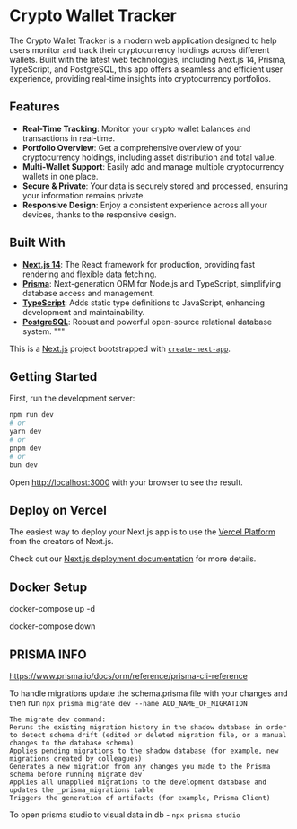 # Crypto Wallet Tracker

The Crypto Wallet Tracker is a modern web application designed to help users monitor and track their cryptocurrency holdings across different wallets. Built with the latest web technologies, including Next.js 14, Prisma, TypeScript, and PostgreSQL, this app offers a seamless and efficient user experience, providing real-time insights into cryptocurrency portfolios.

## Features

- **Real-Time Tracking**: Monitor your crypto wallet balances and transactions in real-time.
- **Portfolio Overview**: Get a comprehensive overview of your cryptocurrency holdings, including asset distribution and total value.
- **Multi-Wallet Support**: Easily add and manage multiple cryptocurrency wallets in one place.
- **Secure & Private**: Your data is securely stored and processed, ensuring your information remains private.
- **Responsive Design**: Enjoy a consistent experience across all your devices, thanks to the responsive design.

## Built With

- **[Next.js 14](https://nextjs.org/)**: The React framework for production, providing fast rendering and flexible data fetching.
- **[Prisma](https://www.prisma.io/)**: Next-generation ORM for Node.js and TypeScript, simplifying database access and management.
- **[TypeScript](https://www.typescriptlang.org/)**: Adds static type definitions to JavaScript, enhancing development and maintainability.
- **[PostgreSQL](https://www.postgresql.org/)**: Robust and powerful open-source relational database system.
  """

This is a [Next.js](https://nextjs.org/) project bootstrapped with [`create-next-app`](https://github.com/vercel/next.js/tree/canary/packages/create-next-app).

## Getting Started

First, run the development server:

```bash
npm run dev
# or
yarn dev
# or
pnpm dev
# or
bun dev
```

Open [http://localhost:3000](http://localhost:3000) with your browser to see the result.

## Deploy on Vercel

The easiest way to deploy your Next.js app is to use the [Vercel Platform](https://vercel.com/new?utm_medium=default-template&filter=next.js&utm_source=create-next-app&utm_campaign=create-next-app-readme) from the creators of Next.js.

Check out our [Next.js deployment documentation](https://nextjs.org/docs/deployment) for more details.

## Docker Setup

docker-compose up -d

docker-compose down

## PRISMA INFO

https://www.prisma.io/docs/orm/reference/prisma-cli-reference

To handle migrations update the schema.prisma file with your changes and then run `npx prisma migrate dev --name ADD_NAME_OF_MIGRATION`

```
The migrate dev command:
Reruns the existing migration history in the shadow database in order to detect schema drift (edited or deleted migration file, or a manual changes to the database schema)
Applies pending migrations to the shadow database (for example, new migrations created by colleagues)
Generates a new migration from any changes you made to the Prisma schema before running migrate dev
Applies all unapplied migrations to the development database and updates the _prisma_migrations table
Triggers the generation of artifacts (for example, Prisma Client)
```

To open prisma studio to visual data in db - `npx prisma studio`
